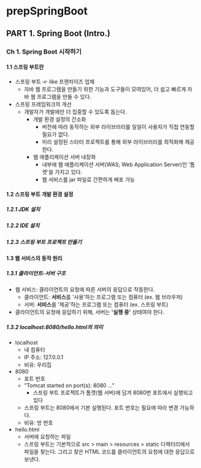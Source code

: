 # prepSpringBoot

## PART 1. Spring Boot (Intro.)

### Ch 1. Spring Boot 시작하기
#### 1.1 스프링 부트란
- 스프링 부트 ☞ like 프랜차이즈 업체
  - 자바 웹 프로그램을 만들기 위한 기능과 도구들이 모여있어, 더 쉽고 빠르게 자바 웹 프로그램을 만들 수 있다.
- 스프링 프레임워크의 개선
  - 개발자가 개발에만 더 집중할 수 있도록 돕는다.
    - 개발 환경 설정의 간소화
      - 버전에 따라 동작하는 외부 라이브러리를 일일이 사용자가 직접 연동할 필요가 없다.
      - 미리 설정된 스타터 프로젝트를 통해 외부 라이브러리를 최적화해 제공한다.
    - 웹 애플리케이션 서버 내장화
      - 내부에 웹 애플리케이션 서버(WAS; Web Application Server)인 '톰캣'을 가지고 있다.
      - 웹 서비스를 jar 파일로 간편하게 배포 가능

#### 1.2 스프링 부트 개발 환경 설정
##### 1.2.1 JDK 설치
##### 1.2.2 IDE 설치
##### 1.2.3 스프링 부트 프로젝트 만들기

#### 1.3 웹 서비스의 동작 원리
##### 1.3.1 클라이언트-서버 구조
- 웹 서비스: 클라이언트의 요청에 따른 서버의 응답으로 작동한다.
  - 클라이언트: **서비스**를 '사용'하는 프로그램 또는 컴퓨터 (ex. 웹 브라우저)
  - 서버: **서비스**를 '제공'하는 프로그램 또는 컴퓨터 (ex. 스프링 부트)
- 클라이언트의 요청에 응답하기 위해, 서버는 **'실행 중'** 상태여야 한다.
##### 1.3.2 localhost:8080/hello.html의 의미
- localhost
  - 내 컴퓨터
  - IP 주소: 127.0.0.1
  - 비유: 우리집
- 8080
  - 포트 번호
  - "Tomcat started on port(s): 8080 ..."
    - 스프링 부트 프로젝트가 톰캣(웹 서버)에 담겨 8080번 포트에서 실행되고 있다
  - 스프링 부트는 8080에서 기본 실행된다. 포트 번호는 필요에 따라 변경 가능하다.
  - 비유: 방 번호
- hello.html
  - 서버에 요청하는 파일
  - 스프링 부트는 기본적으로 src > main > resources > static 디렉터리에서 파일을 찾는다. 그리고 찾은 HTML 코드를 클라이언트의 요청에 대한 응답으로 보낸다.

